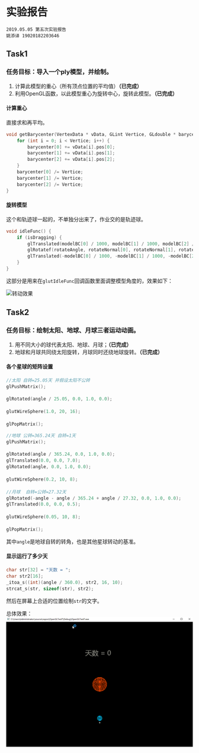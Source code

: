 # 实验报告
    2019.05.05 第五次实验报告
    姚添译 19020182203646

## Task1
### 任务目标：导入一个ply模型，并绘制。
1.    计算此模型的重心（所有顶点位置的平均值）**（已完成）**
1.    利用OpenGL函数，以此模型重心为旋转中心，旋转此模型。**（已完成）**

#### 计算重心
直接求和再平均。
```C
void getBarycenter(VertexData * vData, GLint Vertice, GLdouble * barycenter) {
    for (int i = 0; i < Vertice; i++) {
        barycenter[0] += vData[i].pos[0];
        barycenter[1] += vData[i].pos[1];
        barycenter[2] += vData[i].pos[2];
    }
    barycenter[0] /= Vertice;
    barycenter[1] /= Vertice;
    barycenter[2] /= Vertice;
}
```

#### 旋转模型
这个和轨迹球一起的，不单独分出来了，作业交的是轨迹球。
```C
void idleFunc() {
    if (isDragging) {
        glTranslated(modelBC[0] / 1000, modelBC[1] / 1000, modelBC[2] / 1000);
        glRotatef(rotateAngle, rotateNormal[0], rotateNormal[1], rotateNormal[2]);
        glTranslated(-modelBC[0] / 1000, -modelBC[1] / 1000, -modelBC[2] / 1000); drawModel();
    }
}
```
这部分是用来在`glutIdleFunc`回调函数里面调整模型角度的，效果如下：

![转动效果](1.gif)

## Task2
### 任务目标：绘制太阳、地球、月球三者运动动画。
1.  用不同大小的球代表太阳、地球、月球；**（已完成）**
1.  地球和月球共同绕太阳旋转，月球同时还绕地球旋转。**（已完成）**

#### 各个星球的矩阵设置
```C
//太阳 自转=25.05天 并假设太阳不公转
glPushMatrix();

glRotated(angle / 25.05, 0.0, 1.0, 0.0);

glutWireSphere(1.0, 20, 16);

glPopMatrix();
```
```C
//地球 公转=365.24天 自转=1天
glPushMatrix();

glRotated(angle / 365.24, 0.0, 1.0, 0.0);
glTranslated(0.0, 0.0, 7.0);
glRotated(angle, 0.0, 1.0, 0.0);

glutWireSphere(0.2, 10, 8);

//月球  自转=公转=27.32天
glRotated(-angle - angle / 365.24 + angle / 27.32, 0.0, 1.0, 0.0);
glTranslated(0.0, 0.0, 0.5);

glutWireSphere(0.05, 10, 8);

glPopMatrix();
```
其中`angle`是地球自转的转角，也是其他星球转动的基准。

#### 显示运行了多少天
```C
char str[32] = "天数 = ";
char str2[16];
_itoa_s((int)(angle / 360.0), str2, 16, 10);
strcat_s(str, sizeof(str), str2);
```
然后在屏幕上合适的位置绘制`str`的文字。

总体效果：
![效果](2.gif)
